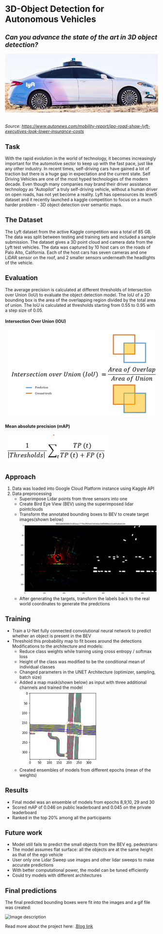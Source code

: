 # 3D-Object Detection for Autonomous Vehicles 
## *Can you advance the state of the art in 3D object detection?*
![Image description](/media/lyft.jpeg) <br />

*Source: https://www.autonews.com/mobility-report/ipo-road-show-lyft-executives-look-lower-insurance-costs*

## Task 
With the rapid evolution in the world of technology, it becomes increasingly important for the automotive sector to keep up with the fast pace, just like any other industry. In recent times, self-driving cars have gained a lot of traction but there is a huge gap in expectation and the current state. Self Driving Vehicles are one of the most hyped technologies of the modern decade. Even though many companies may brand their driver assistance technology as “Autopilot” a truly self-driving vehicle, without a human driver on open roads, has not yet become a reality. Lyft has opensources its level5 dataset and it recently launched a kaggle competition to focus on a much harder problem - 3D object detection over semantic maps. 

## The Dataset
The Lyft dataset from the active Kaggle competition was a total of 85 GB. The data was split between testing and training sets and included a sample submission. The dataset gives a 3D point cloud and camera data from the Lyft test vehicles. The data was captured by 10 host cars on the roads of Palo Alto, California. Each of the host cars has seven cameras and one LiDAR sensor on the roof, and 2 smaller sensors underneath the headlights of the vehicle.

## Evaluation

The average precision is calculated at different thresholds of Intersection over Union (IoU) to evaluate the object detection model. The IoU of a 2D bounding box is the area of the overlapping region divided by the total area of union. The IoU is calculated at thresholds starting from 0.55 to 0.95 with a step size of 0.05.

#### Intersection Over Union (IOU) 

![Image description](/media/iou.png) <br />

#### Mean absolute precision (mAP) 

   ![Image description](/media/map.png) <br />


## Approach

1) Data was loaded into Google Cloud Platform instance using Kaggle API
2) Data preprocessing
   - Superimpose Lidar points from three sensors into one
   - Create Bird Eye View (BEV) using the superimposed lidar pointclouds 
   - Transform the annotated bounding boxes to BEV to create target images(shown below)
    ![Image description](/media/preprocessing_2.png) <br />
   - After generating the targets, transform the labels back to the real world coordinates to generate the predctions 

## Training

- Train a U-Net fully connected convolutional neural network to predict whether an object is present in the BEV 
- Threshold this probability map to fit boxes around the detections 
Modifications to the architecture and models: 
   - Reduce class weights while training using cross entropy / softmax loss
   - Height of the class was modified to be the conditional mean of individual classes
   - Changed parameters in the UNET Architecture (optimizer, sampling, batch size)
   - Added a map mask(shown below) as input with three additional channels and trained the model  
   ![Image description](/media/map_mask.png) <br />
   - Created ensembles of models from different epochs (mean of the weights) 

## Results 

- Final model was an ensemble of models from epochs 8,9,10, 29 and 30
- Scored mAP of 0.046 on public leaderboard and 0.045 on the private leaderboard
- Ranked in the top 20% among all the participants

## Future work 

- Model still fails to predict the small objects from the BEV eg. pedestrians
- The model assumes flat surface: all the objects are at the same height as that of the ego vehicle
- User only one Lidar Sweep use images and other lidar sweeps to make accurate predictions
- With better computational power, the model can be tuned efficiently
- Could try models with different architectures

## Final predictions 

The final predicted bounding boxes were fit into the images and a gif file was created:  

![Image description](/media/final.gif) <br />

Read more about the project here: .[Blog link](https://towardsdatascience.com/3d-object-detection-for-autonomous-vehicles-b5f480e40856)
